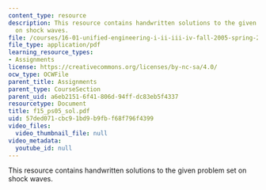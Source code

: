 ```yaml
---
content_type: resource
description: This resource contains handwritten solutions to the given problem set
  on shock waves.
file: /courses/16-01-unified-engineering-i-ii-iii-iv-fall-2005-spring-2006/57ded071cbc91bd9b9fbf68f796f4399_f15_ps05_sol.pdf
file_type: application/pdf
learning_resource_types:
- Assignments
license: https://creativecommons.org/licenses/by-nc-sa/4.0/
ocw_type: OCWFile
parent_title: Assignments
parent_type: CourseSection
parent_uid: a6eb2151-6f41-806d-94ff-dc83eb5f4337
resourcetype: Document
title: f15_ps05_sol.pdf
uid: 57ded071-cbc9-1bd9-b9fb-f68f796f4399
video_files:
  video_thumbnail_file: null
video_metadata:
  youtube_id: null
---
```

This resource contains handwritten solutions to the given problem set on shock waves.